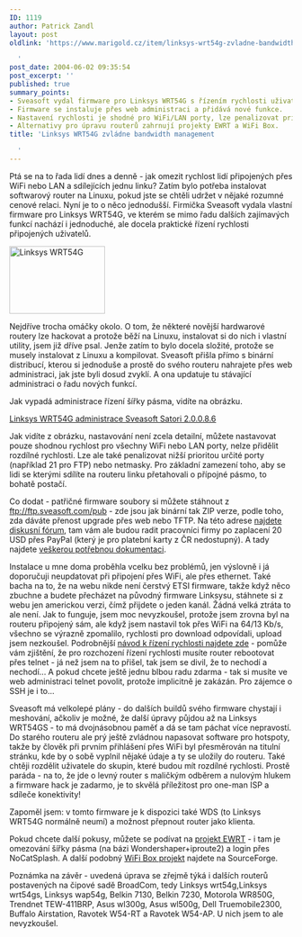 ```yaml
---
ID: 1119
author: Patrick Zandl
layout: post
oldlink: 'https://www.marigold.cz/item/linksys-wrt54g-zvladne-bandwidth-management

  '
post_date: 2004-06-02 09:35:54
post_excerpt: ''
published: true
summary_points:
- Sveasoft vydal firmware pro Linksys WRT54G s řízením rychlosti uživatelů.
- Firmware se instaluje přes web administraci a přidává nové funkce.
- Nastavení rychlosti je shodné pro WiFi/LAN porty, lze penalizovat priority.
- Alternativy pro úpravu routerů zahrnují projekty EWRT a WiFi Box.
title: 'Linksys WRT54G zvládne bandwidth management

  '
---
```


<p>
Ptá se na to řada lidí dnes a denně - jak omezit rychlost lidí připojených přes WiFi nebo LAN a sdílejících jednu linku? Zatím bylo potřeba instalovat softwarový router na Linuxu, pokud jste se chtěli udržet v nějaké rozumné cenové relaci. Nyní je to o něco jednodušší. Firmička Sveasoft vydala vlastní firmware pro Linksys WRT54G, ve kterém se mimo řadu dalších zajímavých funkcí nachází i jednoduché, ale docela praktické řízení rychlosti připojených uživatelů. </p>

<div class="leftbox">
<img src="/wp-content/uploads/20040602-linksyswrt54.jpg" alt="Linksys WRT54G" width="170" height="120" /></div>
<p>
Nejdříve trocha omáčky okolo. O tom, že některé novější hardwarové routery lze hackovat a protože běží na Linuxu, instalovat si do nich i vlastní utility, jsem již dříve psal. Jenže zatím to bylo docela složité, protože se musely instalovat z Linuxu a kompilovat. Sveasoft přišla přímo s binární distribucí, kterou si jednoduše a prostě do svého routeru nahrajete přes web administraci, jak jste byli dosud zvyklí. A ona updatuje tu stávající administraci o řadu nových funkcí.</p>

<p>
Jak vypadá administrace řízení šířky pásma, vidíte na obrázku. </p>

<p>
<a href="/wp-content/uploads/20040602-linksys-bwmngmnt.gif" title="Linksys WRT54G administrace Sveasoft Satori 2.0.0.8.6" onclick="window.open('/wp-content/20040602-linksys-bwmngmnt.gif','Linksys WRT54G administrace Sveasoft Satori 2.0.0.8.6','width=616,height=789,directories=no,location=no,menubar=no,scrollbars=no,status=no,toolbar=no,resizable=no');return false">Linksys WRT54G administrace Sveasoft Satori 2.0.0.8.6</a></p>

<p>
Jak vidíte z obrázku, nastavování není zcela detailní, můžete nastavovat pouze shodnou rychlost pro všechny WiFi nebo LAN porty, nelze přidělit rozdílné rychlosti. Lze ale také penalizovat nižší prioritou určité porty (například 21 pro FTP) nebo netmasky. Pro základní zamezení toho, aby se lidi se kterými sdílíte na routeru linku přetahovali o přípojné pásmo, to bohatě postačí. </p>

<p>
Co dodat - patřičné firmware soubory si můžete stáhnout z <a href="ftp://ftp.sveasoft.com/pub">ftp://ftp.sveasoft.com/pub</a> - zde jsou jak binární tak ZIP verze, podle toho, zda dáváte přenost upgrade přes web nebo TFTP. Na této adrese <a href="http://www.sveasoft.com/modules/phpBB2/">najdete diskusní fórum</a>, tam vám ale budou radit pracovníci firmy po zaplacení 20 USD přes PayPal (který je pro platební karty z ČR nedostupný). A tady najdete <a href="http://sveasoft.cyberemail.org/">veškerou potřebnou dokumentaci</a>. </p>

<p>
Instalace u mne doma proběhla vcelku bez problémů, jen výslovně i já doporučuji neupdatovat při připojení přes WiFi, ale přes ethernet. Také bacha na to, že na webu nikde není čerstvý ETSI firmware, takže když něco zbuchne a budete přecházet na původný firmware Linksysu, stáhnete si z webu jen americkou verzi, čímž přijdete o jeden kanál. Žádná velká ztráta to ale není. Jak to funguje, jsem moc nevyzkoušel, protože jsem zrovna byl na routeru připojený sám, ale když jsem nastavil tok přes WiFi na 64/13 Kb/s, všechno se výrazně zpomalilo, rychlosti pro download odpovídali, upload jsem nezkoušel. Podrobnější <a href="http://members.cox.net/wrt54g/">návod k řízení rychlosti najdete zde</a> - pomůže vám zjištění, že pro rozchození řízení rychlosti musíte router rebootovat přes telnet - já než jsem na to přišel, tak jsem se divil, že to nechodí a nechodí... A pokud chcete ještě jednu blbou radu zdarma - tak si musíte ve web administraci telnet povolit, protože implicitně je zakázán. Pro zájemce o SSH je i to...</p>

<p>
Sveasoft má velkolepé plány - do dalších buildů svého firmware chystají i meshování, ačkoliv je možné, že další úpravy půjdou až na Linksys WRT54GS - to má dvojnásobnou paměť a dá se tam páchat více nepravostí. Do starého routeru ale prý ještě zvládnou napasovat software pro hotspoty, takže by člověk při prvním přihlášení přes WiFi byl přesměrován na titulní stránku, kde by o sobě vyplnil nějaké údaje a ty se uložily do routeru. Také chtěji rozdělit uživatele do skupin, které budou mít rozdílné rychlosti. Prostě paráda - na to, že jde o levný router s maličkým odběrem a nulovým hlukem a firmware hack je zadarmo, je to skvělá příležitost pro one-man ISP a sdíleče konektivity!
</p>

<p>
Zapoměl jsem: v tomto firmware je k dispozici také WDS (to Linksys WRT54G normálně neumí) a možnost přepnout router jako klienta. </p>

<p>
Pokud chcete další pokusy, můžete se podívat na <a href="http://www.portless.net/ewrt/">projekt EWRT</a> - i tam je omezování šířky pásma (na bázi Wondershaper+iproute2) a login přes NoCatSplash. A další podobný <a href="http://wifi-box.sourceforge.net/">WiFi Box projekt</a> najdete na SourceForge.
</p>

<p>
Poznámka na závěr - uvedená úprava se zřejmě týká i dalších routerů postavených na čipové sadě BroadCom, tedy Linksys wrt54g,Linksys wrt54gs, Linksys wap54g, Belkin 7130, 
Belkin 7230, Motorola WR850G, Trendnet TEW-411BRP, Asus wl300g, Asus wl500g, Dell Truemobile2300, Buffalo Airstation, Ravotek W54-RT a Ravotek W54-AP. U nich jsem to ale nevyzkoušel.
</p>